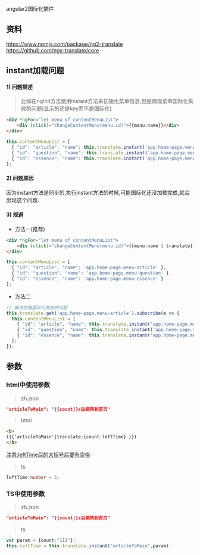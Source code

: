 angular2国际化插件

## 资料
https://www.npmjs.com/package/ng2-translate  
https://github.com/ngx-translate/core  

## instant加载问题

#### 1) 问题描述

> 比如在ngInit方法使用instant方法来初始化菜单信息,但是偶现菜单国际化失败的问题(显示的还是key而不是国际化)

```html
<div *ngFor="let menu of contentMenuList">
    <div (click)="changeContentMenu(menu.id)">{{menu.name}}</div>
</div>
```

```ts
this.contentMenuList = [
  { "id": "article", "name": this.translate.instant('app.home-page.menu-article') },
  { "id": "question", "name": this.translate.instant('app.home-page.menu-question') },
  { "id": "essence", "name": this.translate.instant('app.home-page.menu-essence') }
];  
```

#### 2) 问题原因
因为instant方法是同步的,执行instant方法的时候,可能国际化还没加载完成,就会出现这个问题.

#### 3) 规避

- 方法一(推荐)

```html
<div *ngFor="let menu of contentMenuList">
    <div (click)="changeContentMenu(menu.id)">{{menu.name | translate}}</div>
</div>
```

```ts
this.contentMenuList = [
  { "id": "article", "name": 'app.home-page.menu-article' },
  { "id": "question", "name": 'app.home-page.menu-question' },
  { "id": "essence", "name": 'app.home-page.menu-essence' }
];  
```

- 方法二
```ts
// 解决加载国际化失败的问题
this.translate.get('app.home-page.menu-article').subscribe(e => {
  this.contentMenuList = [
    { "id": "article", "name": this.translate.instant('app.home-page.menu-article') },
    { "id": "question", "name": this.translate.instant('app.home-page.menu-question') },
    { "id": "essence", "name": this.translate.instant('app.home-page.menu-essence') }
  ];
});
```

## 参数

### html中使用参数

> zh.json
```zh.json
"articleToMain": "{{count}}s后跳转到首页"
```

> html
```html
<b>
({{'articleToMain'|translate:{count:leftTime} }})
</b>
```
[注意:leftTime后的大括号后要有空格](https://stackoverflow.com/a/46593334)

> ts
```ts
leftTime:number = 5;
```

### TS中使用参数
> zh.json
```json
"articleToMain": "{{count}}s后跳转到首页"
```

> ts
```ts
var param = {count:"111"};
this.leftTime = this.translate.instant("articleToMain",param);
```







